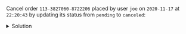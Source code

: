 Cancel order `113-3827060-8722206` placed by user `joe` on `2020-11-17` at `22:20:43` by updating its status from `pending` to `canceled`:

<details>
  <summary>Solution</summary>

<p>Step 1. Update the "source-of-truth" table using a light weight transaction:</p>
```
UPDATE orders_by_id 
SET order_status = 'canceled' 
WHERE order_id = '113-3827060-8722206'
IF order_status = 'pending';
```{{execute}}


<p>Step 2. Update the other tables if and only if the previous transaction was successfully applied:</p>
```
UPDATE orders_by_user 
SET order_status = 'canceled' 
WHERE order_id = '113-3827060-8722206'
  AND user_id = 'joe'
  AND order_timestamp = '2020-11-17 22:20:43';
  
INSERT INTO order_status_history_by_id (order_id, status_timestamp, order_status)
VALUES ('113-3827060-8722206',TOTIMESTAMP(NOW()),'canceled');
```{{execute}}

<p>Step 3. Optionally, verify the changes:</p>
```
SELECT order_status
FROM orders_by_id 
WHERE order_id = '113-3827060-8722206';

SELECT order_status
FROM orders_by_user 
WHERE order_id = '113-3827060-8722206'
  AND user_id = 'joe'
  AND order_timestamp = '2020-11-17 22:20:43';
  
SELECT order_status 
FROM order_status_history_by_id
WHERE order_id = '113-3827060-8722206'
LIMIT 1;
```{{execute}}
</details>


